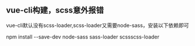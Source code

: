 ## vue-cli构建，scss意外报错

vue-cli默认没有scss-loader,scss-loader又需要node-sass，安装以下依赖即可

npm install --save-dev node-sass sass-loader scssscss-loader